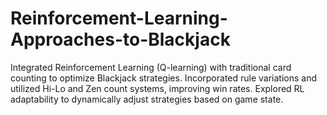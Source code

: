 # Reinforcement-Learning-Approaches-to-Blackjack
Integrated Reinforcement Learning (Q-learning) with traditional card counting to optimize Blackjack strategies. Incorporated rule variations and utilized Hi-Lo and Zen count systems, improving win rates. Explored RL adaptability to dynamically adjust strategies based on game state.
